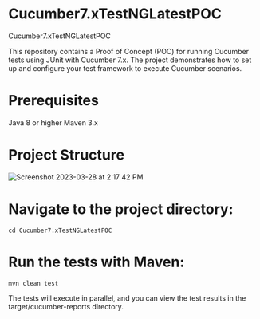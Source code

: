 # Cucumber7.xTestNGLatestPOC
Cucumber7.xTestNGLatestPOC

This repository contains a Proof of Concept (POC) for running Cucumber tests using JUnit with Cucumber 7.x. The project demonstrates how to set up and configure your test framework to execute Cucumber scenarios.

# Prerequisites
Java 8 or higher
Maven 3.x

# Project Structure
![Screenshot 2023-03-28 at 2 17 42 PM](https://user-images.githubusercontent.com/6771652/228205682-a412dc0b-5e9d-4390-9edc-b79c0320277d.png)



# Navigate to the project directory:
``` cd Cucumber7.xTestNGLatestPOC ```

# Run the tests with Maven:
``` mvn clean test ```

The tests will execute in parallel, and you can view the test results in the target/cucumber-reports directory.

